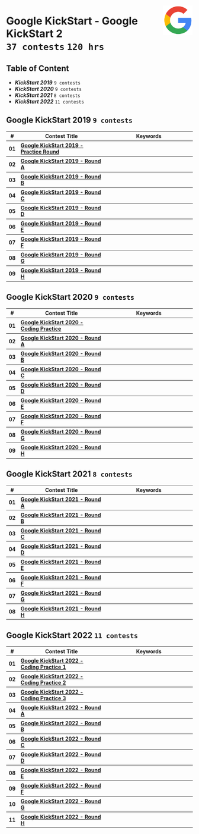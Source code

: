 <picture><img align="right" width="80" src="/logos/googlecompetitions.png"></img></picture>

# Google KickStart - Google KickStart 2 <br> `37 contests` `120 hrs`

## Table of Content

- ***KickStart 2019***        `9 contests`
- ***KickStart 2020***        `9 contests`
- ***KickStart 2021***        `8 contests`
- ***KickStart 2022***        `11 contests`

## Google KickStart 2019 `9 contests`

<table>
    <head>
        <tr>
<th align="center">#</th>
<th align="center" width="600px">Contest Title</th>
<th align="center" width="600px">Keywords</th>
        </tr>
    </head>
    <tbody>
        <tr>
<th align="center">01</th>
<th align="left"><a href="/level-3/googlecompetitions/kickstart-2/problems/2019">Google KickStart 2019 - Practice Round</a></th>
<th align="left"></th>
        </tr>
        <tr>
<th align="center">02</th>
<th align="left"><a href="/level-3/googlecompetitions/kickstart-2/problems/2019">Google KickStart 2019 - Round A</a></th>
<th align="left"></th>
        </tr>
        <tr>
<th align="center">03</th>
<th align="left"><a href="/level-3/googlecompetitions/kickstart-2/problems/2019">Google KickStart 2019 - Round B</a></th>
<th align="left"></th>
        </tr>
        <tr>
<th align="center">04</th>
<th align="left"><a href="/level-3/googlecompetitions/kickstart-2/problems/2019">Google KickStart 2019 - Round C</a></th>
<th align="left"></th>
        </tr>
        <tr>
<th align="center">05</th>
<th align="left"><a href="/level-3/googlecompetitions/kickstart-2/problems/2019">Google KickStart 2019 - Round D</a></th>
<th align="left"></th>
        </tr>
        <tr>
<th align="center">06</th>
<th align="left"><a href="/level-3/googlecompetitions/kickstart-2/problems/2019">Google KickStart 2019 - Round E</a></th>
<th align="left"></th>
        </tr>
        <tr>
<th align="center">07</th>
<th align="left"><a href="/level-3/googlecompetitions/kickstart-2/problems/2019">Google KickStart 2019 - Round F</a></th>
<th align="left"></th>
        </tr>
        <tr>
<th align="center">08</th>
<th align="left"><a href="/level-3/googlecompetitions/kickstart-2/problems/2019">Google KickStart 2019 - Round G</a></th>
<th align="left"></th>
        </tr>
        <tr>
<th align="center">09</th>
<th align="left"><a href="/level-3/googlecompetitions/kickstart-2/problems/2019">Google KickStart 2019 - Round H</a></th>
<th align="left"></th>
        </tr>
    </tbody>
</table>

## Google KickStart 2020 `9 contests`

<table>
    <head>
        <tr>
<th align="center">#</th>
<th align="center" width="600px">Contest Title</th>
<th align="center" width="600px">Keywords</th>
        </tr>
    </head>
    <tbody>
        <tr>
<th align="center">01</th>
<th align="left"><a href="/level-3/googlecompetitions/kickstart-2/problems/2020">Google KickStart 2020 - Coding Practice</a></th>
<th align="left"></th>
        </tr>
        <tr>
<th align="center">02</th>
<th align="left"><a href="/level-3/googlecompetitions/kickstart-2/problems/2020">Google KickStart 2020 - Round A</a></th>
<th align="left"></th>
        </tr>
        <tr>
<th align="center">03</th>
<th align="left"><a href="/level-3/googlecompetitions/kickstart-2/problems/2020">Google KickStart 2020 - Round B</a></th>
<th align="left"></th>
        </tr>
        <tr>
<th align="center">04</th>
<th align="left"><a href="/level-3/googlecompetitions/kickstart-2/problems/2020">Google KickStart 2020 - Round C</a></th>
<th align="left"></th>
        </tr>
        <tr>
<th align="center">05</th>
<th align="left"><a href="/level-3/googlecompetitions/kickstart-2/problems/2020">Google KickStart 2020 - Round D</a></th>
<th align="left"></th>
        </tr>
        <tr>
<th align="center">06</th>
<th align="left"><a href="/level-3/googlecompetitions/kickstart-2/problems/2020">Google KickStart 2020 - Round E</a></th>
<th align="left"></th>
        </tr>
        <tr>
<th align="center">07</th>
<th align="left"><a href="/level-3/googlecompetitions/kickstart-2/problems/2020">Google KickStart 2020 - Round F</a></th>
<th align="left"></th>
        </tr>
        <tr>
<th align="center">08</th>
<th align="left"><a href="/level-3/googlecompetitions/kickstart-2/problems/2020">Google KickStart 2020 - Round G</a></th>
<th align="left"></th>
        </tr>
        <tr>
<th align="center">09</th>
<th align="left"><a href="/level-3/googlecompetitions/kickstart-2/problems/2020">Google KickStart 2020 - Round H</a></th>
<th align="left"></th>
        </tr>
    </tbody>
</table>

## Google KickStart 2021 `8 contests`

<table>
    <head>
        <tr>
<th align="center">#</th>
<th align="center" width="600px">Contest Title</th>
<th align="center" width="600px">Keywords</th>
        </tr>
    </head>
    <tbody>
        <tr>
<th align="center">01</th>
<th align="left"><a href="/level-3/googlecompetitions/kickstart-2/problems/2021">Google KickStart 2021 - Round A</a></th>
<th align="left"></th>
        </tr>
        <tr>
<th align="center">02</th>
<th align="left"><a href="/level-3/googlecompetitions/kickstart-2/problems/2021">Google KickStart 2021 - Round B</a></th>
<th align="left"></th>
        </tr>
        <tr>
<th align="center">03</th>
<th align="left"><a href="/level-3/googlecompetitions/kickstart-2/problems/2021">Google KickStart 2021 - Round C</a></th>
<th align="left"></th>
        </tr>
        <tr>
<th align="center">04</th>
<th align="left"><a href="/level-3/googlecompetitions/kickstart-2/problems/2021">Google KickStart 2021 - Round D</a></th>
<th align="left"></th>
        </tr>
        <tr>
<th align="center">05</th>
<th align="left"><a href="/level-3/googlecompetitions/kickstart-2/problems/2021">Google KickStart 2021 - Round E</a></th>
<th align="left"></th>
        </tr>
        <tr>
<th align="center">06</th>
<th align="left"><a href="/level-3/googlecompetitions/kickstart-2/problems/2021">Google KickStart 2021 - Round F</a></th>
<th align="left"></th>
        </tr>
        <tr>
<th align="center">07</th>
<th align="left"><a href="/level-3/googlecompetitions/kickstart-2/problems/2021">Google KickStart 2021 - Round G</a></th>
<th align="left"></th>
        </tr>
        <tr>
<th align="center">08</th>
<th align="left"><a href="/level-3/googlecompetitions/kickstart-2/problems/2021">Google KickStart 2021 - Round H</a></th>
<th align="left"></th>
        </tr>
    </tbody>
</table>

## Google KickStart 2022 `11 contests`

<table>
    <head>
        <tr>
<th align="center">#</th>
<th align="center" width="600px">Contest Title</th>
<th align="center" width="600px">Keywords</th>
        </tr>
    </head>
    <tbody>
        <tr>
<th align="center">01</th>
<th align="left"><a href="/level-3/googlecompetitions/kickstart-2/problems/2022">Google KickStart 2022 - Coding Practice 1</a></th>
<th align="left"></th>
        </tr>
        <tr>
<th align="center">02</th>
<th align="left"><a href="/level-3/googlecompetitions/kickstart-2/problems/2022">Google KickStart 2022 - Coding Practice 2</a></th>
<th align="left"></th>
        </tr>
        <tr>
<th align="center">03</th>
<th align="left"><a href="/level-3/googlecompetitions/kickstart-2/problems/2022">Google KickStart 2022 - Coding Practice 3</a></th>
<th align="left"></th>
        </tr>
        <tr>
<th align="center">04</th>
<th align="left"><a href="/level-3/googlecompetitions/kickstart-2/problems/2022">Google KickStart 2022 - Round A</a></th>
<th align="left"></th>
        </tr>
        <tr>
<th align="center">05</th>
<th align="left"><a href="/level-3/googlecompetitions/kickstart-2/problems/2022">Google KickStart 2022 - Round B</a></th>
<th align="left"></th>
        </tr>
        <tr>
<th align="center">06</th>
<th align="left"><a href="/level-3/googlecompetitions/kickstart-2/problems/2022">Google KickStart 2022 - Round C</a></th>
<th align="left"></th>
        </tr>
        <tr>
<th align="center">07</th>
<th align="left"><a href="/level-3/googlecompetitions/kickstart-2/problems/2022">Google KickStart 2022 - Round D</a></th>
<th align="left"></th>
        </tr>
        <tr>
<th align="center">08</th>
<th align="left"><a href="/level-3/googlecompetitions/kickstart-2/problems/2022">Google KickStart 2022 - Round E</a></th>
<th align="left"></th>
        </tr>
        <tr>
<th align="center">09</th>
<th align="left"><a href="/level-3/googlecompetitions/kickstart-2/problems/2022">Google KickStart 2022 - Round F</a></th>
<th align="left"></th>
        </tr>
        <tr>
<th align="center">10</th>
<th align="left"><a href="/level-3/googlecompetitions/kickstart-2/problems/2022">Google KickStart 2022 - Round G</a></th>
<th align="left"></th>
        </tr>
        <tr>
<th align="center">11</th>
<th align="left"><a href="/level-3/googlecompetitions/kickstart-2/problems/2022">Google KickStart 2022 - Round H</a></th>
<th align="left"></th>
        </tr>
    </tbody>
</table>

